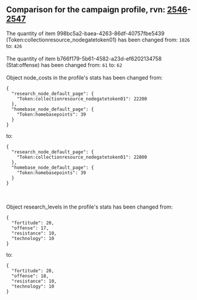 ## Comparison for the campaign profile, rvn: [2546](https://github.com/PRO100KatYT/FortniteProfileRevisions/tree/main/profiles/campaign/2546%20campaign.json)-[2547](https://github.com/PRO100KatYT/FortniteProfileRevisions/tree/main/profiles/campaign/2547%20campaign.json)

The quantity of item 998bc5a2-baea-4263-86df-40757fbe5439 (Token:collectionresource_nodegatetoken01) has been changed from: `1026` to: `426`
<br><br>
The quantity of item b766f179-5b61-4582-a23d-ef6202134758 (Stat:offense) has been changed from: `61` to: `62`
<br><br>
Object node_costs in the profile's stats has been changed from:

```
{
  "research_node_default_page": {
    "Token:collectionresource_nodegatetoken01": 22200
  },
  "homebase_node_default_page": {
    "Token:homebasepoints": 39
  }
}
```

to:

```
{
  "research_node_default_page": {
    "Token:collectionresource_nodegatetoken01": 22800
  },
  "homebase_node_default_page": {
    "Token:homebasepoints": 39
  }
}
```

<br><br>
Object research_levels in the profile's stats has been changed from:

```
{
  "fortitude": 20,
  "offense": 17,
  "resistance": 10,
  "technology": 10
}
```

to:

```
{
  "fortitude": 20,
  "offense": 18,
  "resistance": 10,
  "technology": 10
}
```

<br><br>
